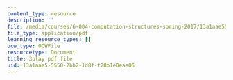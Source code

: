 ```yaml
---
content_type: resource
description: ''
file: /media/courses/6-004-computation-structures-spring-2017/13a1aae555502bb21d8ff28b1e0eae06_wPwWtFMkxLo.pdf
file_type: application/pdf
learning_resource_types: []
ocw_type: OCWFile
resourcetype: Document
title: 3play pdf file
uid: 13a1aae5-5550-2bb2-1d8f-f28b1e0eae06
---
```

